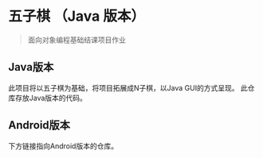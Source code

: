 # 五子棋 （Java 版本）
> 面向对象编程基础结课项目作业
 
## Java版本
此项目将以五子棋为基础，将项目拓展成N子棋，以Java GUI的方式呈现。
此仓库存放Java版本的代码。

## Android版本
下方链接指向Android版本的仓库。
